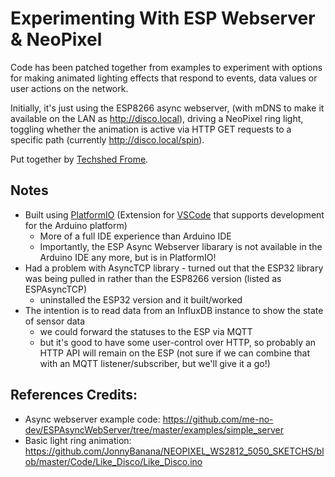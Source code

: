 # Experimenting With ESP Webserver & NeoPixel

Code has been patched together from examples to experiment with options for making animated lighting effects that respond to events, data values or user actions on the network.

Initially, it's just using the ESP8266 async webserver, (with mDNS to make it available on the LAN as http://disco.local), driving a NeoPixel ring light, toggling whether the animation is active via HTTP GET requests to a specific path (currently http://disco.local/spin).

Put together by [Techshed Frome](https://techshedfrome.org).


## Notes

* Built using [PlatformIO](https://platformio.org/) (Extension for [VSCode](https://code.visualstudio.com/) that supports development for the Arduino platform)
  * More of a full IDE experience than Arduino IDE
  * Importantly, the ESP Async Webserver libarary is not available in the Arduino IDE any more, but is in PlatformIO!
* Had a problem with AsyncTCP library - turned out that the ESP32 library was being pulled in rather than the ESP8266 version (listed as ESPAsyncTCP)
  * uninstalled the ESP32 version and it built/worked
* The intention is to read data from an InfluxDB instance to show the state of sensor data
  * we could forward the statuses to the ESP via MQTT
  * but it's good to have some user-control over HTTP, so probably an HTTP API will remain on the ESP (not sure if we can combine that with an MQTT listener/subscriber, but we'll give it a go!)


## References Credits:
* Async webserver example code: https://github.com/me-no-dev/ESPAsyncWebServer/tree/master/examples/simple_server
* Basic light ring animation:  https://github.com/JonnyBanana/NEOPIXEL_WS2812_5050_SKETCHS/blob/master/Code/Like_Disco/Like_Disco.ino
